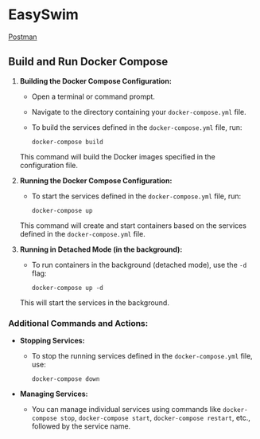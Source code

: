 # EasySwim

[Postman](https://easyswimproject.postman.co/)


## Build and Run Docker Compose

1.  **Building the Docker Compose Configuration:**
    
    -   Open a terminal or command prompt.
    -   Navigate to the directory containing your `docker-compose.yml` file.
    -   To build the services defined in the `docker-compose.yml` file, run:
        
        
        `docker-compose build` 
        
    
    This command will build the Docker images specified in the configuration file.
    
2.  **Running the Docker Compose Configuration:**
    
    -   To start the services defined in the `docker-compose.yml` file, run:
        
        
        `docker-compose up` 
        
    
    This command will create and start containers based on the services defined in the `docker-compose.yml` file.
    
3.  **Running in Detached Mode (in the background):**
    
    -   To run containers in the background (detached mode), use the `-d` flag:
        
        
        `docker-compose up -d` 
        
    
    This will start the services in the background.
    

### Additional Commands and Actions:

-   **Stopping Services:**
    -   To stop the running services defined in the `docker-compose.yml` file, use:
        
        
        `docker-compose down` 
        
-   **Managing Services:**
    -   You can manage individual services using commands like `docker-compose stop`, `docker-compose start`, `docker-compose restart`, etc., followed by the service name.
